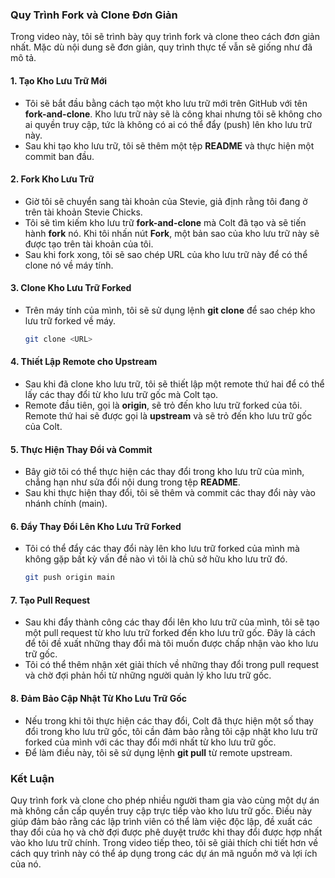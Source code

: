 ### Quy Trình Fork và Clone Đơn Giản

Trong video này, tôi sẽ trình bày quy trình fork và clone theo cách đơn giản nhất. Mặc dù nội dung sẽ đơn giản, quy trình thực tế vẫn sẽ giống như đã mô tả.

#### **1. Tạo Kho Lưu Trữ Mới**

- Tôi sẽ bắt đầu bằng cách tạo một kho lưu trữ mới trên GitHub với tên **fork-and-clone**. Kho lưu trữ này sẽ là công khai nhưng tôi sẽ không cho ai quyền truy cập, tức là không có ai có thể đẩy (push) lên kho lưu trữ này.
- Sau khi tạo kho lưu trữ, tôi sẽ thêm một tệp **README** và thực hiện một commit ban đầu.

#### **2. Fork Kho Lưu Trữ**

- Giờ tôi sẽ chuyển sang tài khoản của Stevie, giả định rằng tôi đang ở trên tài khoản Stevie Chicks.
- Tôi sẽ tìm kiếm kho lưu trữ **fork-and-clone** mà Colt đã tạo và sẽ tiến hành **fork** nó. Khi tôi nhấn nút **Fork**, một bản sao của kho lưu trữ này sẽ được tạo trên tài khoản của tôi.
- Sau khi fork xong, tôi sẽ sao chép URL của kho lưu trữ này để có thể clone nó về máy tính.

#### **3. Clone Kho Lưu Trữ Forked**

- Trên máy tính của mình, tôi sẽ sử dụng lệnh **git clone** để sao chép kho lưu trữ forked về máy.
  ```bash
  git clone <URL>
  ```

#### **4. Thiết Lập Remote cho Upstream**

- Sau khi đã clone kho lưu trữ, tôi sẽ thiết lập một remote thứ hai để có thể lấy các thay đổi từ kho lưu trữ gốc mà Colt tạo.
- Remote đầu tiên, gọi là **origin**, sẽ trỏ đến kho lưu trữ forked của tôi. Remote thứ hai sẽ được gọi là **upstream** và sẽ trỏ đến kho lưu trữ gốc của Colt.

#### **5. Thực Hiện Thay Đổi và Commit**

- Bây giờ tôi có thể thực hiện các thay đổi trong kho lưu trữ của mình, chẳng hạn như sửa đổi nội dung trong tệp **README**.
- Sau khi thực hiện thay đổi, tôi sẽ thêm và commit các thay đổi này vào nhánh chính (main).

#### **6. Đẩy Thay Đổi Lên Kho Lưu Trữ Forked**

- Tôi có thể đẩy các thay đổi này lên kho lưu trữ forked của mình mà không gặp bất kỳ vấn đề nào vì tôi là chủ sở hữu kho lưu trữ đó.
  ```bash
  git push origin main
  ```

#### **7. Tạo Pull Request**

- Sau khi đẩy thành công các thay đổi lên kho lưu trữ của mình, tôi sẽ tạo một pull request từ kho lưu trữ forked đến kho lưu trữ gốc. Đây là cách để tôi đề xuất những thay đổi mà tôi muốn được chấp nhận vào kho lưu trữ gốc.
- Tôi có thể thêm nhận xét giải thích về những thay đổi trong pull request và chờ đợi phản hồi từ những người quản lý kho lưu trữ gốc.

#### **8. Đảm Bảo Cập Nhật Từ Kho Lưu Trữ Gốc**

- Nếu trong khi tôi thực hiện các thay đổi, Colt đã thực hiện một số thay đổi trong kho lưu trữ gốc, tôi cần đảm bảo rằng tôi cập nhật kho lưu trữ forked của mình với các thay đổi mới nhất từ kho lưu trữ gốc.
- Để làm điều này, tôi sẽ sử dụng lệnh **git pull** từ remote upstream.

### **Kết Luận**

Quy trình fork và clone cho phép nhiều người tham gia vào cùng một dự án mà không cần cấp quyền truy cập trực tiếp vào kho lưu trữ gốc. Điều này giúp đảm bảo rằng các lập trình viên có thể làm việc độc lập, đề xuất các thay đổi của họ và chờ đợi được phê duyệt trước khi thay đổi được hợp nhất vào kho lưu trữ chính. Trong video tiếp theo, tôi sẽ giải thích chi tiết hơn về cách quy trình này có thể áp dụng trong các dự án mã nguồn mở và lợi ích của nó.
